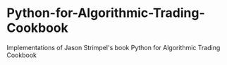 # Python-for-Algorithmic-Trading-Cookbook
Implementations of Jason Strimpel's book Python for Algorithmic Trading Cookbook

